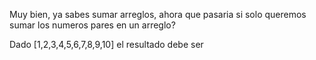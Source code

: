 Muy bien, ya sabes sumar arreglos, ahora que pasaria si solo queremos sumar los numeros pares en un arreglo?

Dado [1,2,3,4,5,6,7,8,9,10] el resultado debe ser
